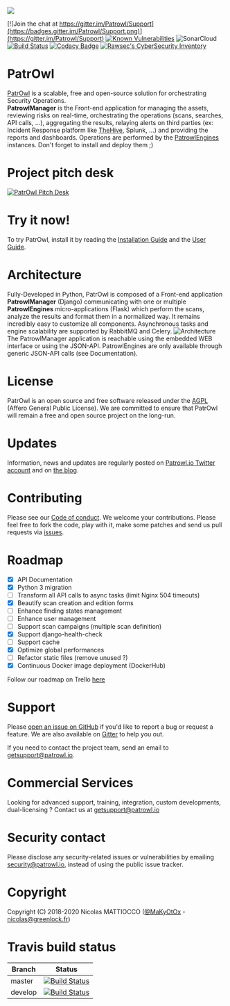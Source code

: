 ![](https://github.com/Patrowl/PatrowlDocs/blob/master/images/logos/logo-patrowl-light.png)

[![Join the chat at https://gitter.im/Patrowl/Support](https://badges.gitter.im/Patrowl/Support.png)](https://gitter.im/Patrowl/Support)
[![Known Vulnerabilities](https://snyk.io/test/github/Patrowl/PatrowlManager/badge.svg)](https://snyk.io/test/github/Patrowl/PatrowlManager)
![SonarCloud](https://sonarcloud.io/api/project_badges/measure?project=patrowl-manager&metric=alert_status)
[![Build Status](https://travis-ci.com/Patrowl/PatrowlManager.svg?branch=master)](https://travis-ci.com/Patrowl/PatrowlManager)
[![Codacy Badge](https://api.codacy.com/project/badge/Grade/524eab1787ba4a8dbff03f6f59c93b33)](https://www.codacy.com/app/MaKyOtOx/PatrowlManager)
[![Rawsec's CyberSecurity Inventory](https://inventory.rawsec.ml/img/badges/Rawsec-inventoried-FF5050_popout_without_logo.svg)](https://inventory.rawsec.ml/)




# **PatrOwl**
[PatrOwl](https://www.patrowl.io/) is a scalable, free and open-source solution for orchestrating Security Operations.  
**PatrowlManager** is the Front-end application for managing the assets, reviewing risks on real-time, orchestrating the operations (scans, searches, API calls, ...), aggregating the results, relaying alerts on third parties (ex: Incident Response platform like [TheHive](https://github.com/TheHive-Project/TheHive/), Splunk, ...) and providing the reports and dashboards. Operations are performed by the [PatrowlEngines](https://github.com/Patrowl/PatrowlEngines/) instances. Don't forget to install and deploy them ;)

# Project pitch desk
[![PatrOwl Pitch Desk](https://github.com/Patrowl/PatrowlDocs/blob/master/images/misc/pitch-desk-frontpage.png)](https://docs.google.com/presentation/d/1bYUYzsGZBQJrq193rz98wIgjZam7y2vaBQ7C2uS0HaM/edit#slide=id.p)

# Try it now!
To try PatrOwl, install it by reading the [Installation Guide](https://github.com/Patrowl/PatrowlDocs/blob/master/installation/installation-guide.md) and the [User Guide](https://github.com/Patrowl/PatrowlDocs/blob/master/installation/user-guide.md).

# Architecture
Fully-Developed in Python, PatrOwl is composed of a Front-end application **PatrowlManager** (Django) communicating with one or multiple **PatrowlEngines** micro-applications (Flask) which perform the scans, analyze the results and format them in a normalized way. It remains incredibly easy to customize all components. Asynchronous tasks and engine scalability are supported by RabbitMQ and Celery.
![Architecture](https://github.com/Patrowl/PatrowlDocs/blob/master/images/userguide/technical-overview.png)  
The PatrowlManager application is reachable using the embedded WEB interface or using the JSON-API. PatrowlEngines are only available through generic JSON-API calls (see Documentation).

# License
PatrOwl is an open source and free software released under the [AGPL](https://github.com/Patrowl/PatrowlManager/blob/master/LICENSE) (Affero General Public License). We are committed to ensure that PatrOwl will remain a free and open source project on the long-run.

# Updates
Information, news and updates are regularly posted on [Patrowl.io Twitter account](https://twitter.com/patrowl_io) and on [the  blog](https://blog.patrowl.io/).

# Contributing
Please see our [Code of conduct](https://github.com/Patrowl/PatrowlDocs/blob/master/support/code_of_conduct.md). We welcome your contributions. Please feel free to fork the code, play with it, make some patches and send us pull requests via [issues](https://github.com/Patrowl/PatrowlManager/issues).

# Roadmap
- [X] API Documentation
- [X] Python 3 migration
- [ ] Transform all API calls to async tasks (limit Nginx 504 timeouts)
- [X] Beautify scan creation and edition forms
- [ ] Enhance finding states management
- [ ] Enhance user management
- [ ] Support scan campaigns (multiple scan definition)
- [X] Support django-health-check
- [ ] Support cache
- [X] Optimize global performances
- [ ] Refactor static files (remove unused ?)
- [X] Continuous Docker image deployment (DockerHub)

Follow our roadmap on Trello [here](https://trello.com/b/rksoIN5y)

# Support
Please [open an issue on GitHub](https://github.com/Patrowl/PatrowlManager/issues) if you'd like to report a bug or request a feature. We are also available on [Gitter](https://gitter.im/Patrowl/Support) to help you out.

If you need to contact the project team, send an email to <getsupport@patrowl.io>.

# Commercial Services
Looking for advanced support, training, integration, custom developments, dual-licensing ? Contact us at getsupport@patrowl.io

# Security contact
Please disclose any security-related issues or vulnerabilities by emailing security@patrowl.io, instead of using the public issue tracker.

# Copyright
Copyright (C) 2018-2020 Nicolas MATTIOCCO ([@MaKyOtOx](https://twitter.com/MaKyOtOx) - nicolas@greenlock.fr)

# Travis build status
| Branch  | Status  |
|---|---|
| master | [![Build Status](https://travis-ci.com/Patrowl/PatrowlManager.svg?branch=master)](https://travis-ci.com/Patrowl/PatrowlManager) |
| develop | [![Build Status](https://travis-ci.com/Patrowl/PatrowlManager.svg?branch=develop)](https://travis-ci.com/Patrowl/PatrowlManager) |
